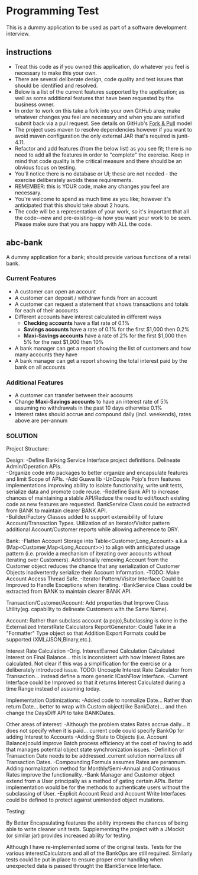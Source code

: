 Programming Test
========

This is a dummy application to be used as part of a software development interview.

instructions
--------

* Treat this code as if you owned this application, do whatever you feel is necessary to make this your own.
* There are several deliberate design, code quality and test issues that should be identified and resolved.
* Below is a list of the current features supported by the application; as well as some additional features that have been requested by the business owner.
* In order to work on this take a fork into your own GitHub area; make whatever changes you feel are necessary and when you are satisfied submit back via a pull request. See details on GitHub's [Fork & Pull](https://help.github.com/articles/using-pull-requests) model
* The project uses maven to resolve dependencies however if you want to avoid maven configuration the only external JAR that's required is junit-4.11.
* Refactor and add features (from the below list) as you see fit; there is no need to add all the features in order to "complete" the exercise. Keep in mind that code quality is the critical measure and there should be an obvious focus on testing.
* You'll notice there is no database or UI; these are not needed - the exercise deliberately avoids these requirements.
* REMEMBER: this is YOUR code, make any changes you feel are necessary.
* You're welcome to spend as much time as you like; however it's anticipated that this should take about 2 hours.
* The code will be a representation of your work, so it's important that all the code--new and pre-existing--is how you want your work to be seen.  Please make sure that you are happy with ALL the code.

abc-bank
--------

A dummy application for a bank; should provide various functions of a retail bank.

### Current Features

* A customer can open an account
* A customer can deposit / withdraw funds from an account
* A customer can request a statement that shows transactions and totals for each of their accounts
* Different accounts have interest calculated in different ways
  * **Checking accounts** have a flat rate of 0.1%
  * **Savings accounts** have a rate of 0.1% for the first $1,000 then 0.2%
  * **Maxi-Savings accounts** have a rate of 2% for the first $1,000 then 5% for the next $1,000 then 10%
* A bank manager can get a report showing the list of customers and how many accounts they have
* A bank manager can get a report showing the total interest paid by the bank on all accounts

### Additional Features

* A customer can transfer between their accounts
* Change **Maxi-Savings accounts** to have an interest rate of 5% assuming no withdrawals in the past 10 days otherwise 0.1%
* Interest rates should accrue and compound daily (incl. weekends), rates above are per-annum


### SOLUTION

Project Structure:

Design:
-Define Banking Service Interface project definitions.  Delineate Admin/Operation APIs.  
-Organize code into packages to better organize and encapsulate features and limit Scope of APIs.
-Add Guava  lib
-UnCouple Pojo's from features implementations improving ability to isolate functionality, write unit tests, serialize data and promote code reuse. 
-Redefine Bank API to increase chances of maintaining a stable API/Reduce the need to edit/touch existing code as new features are requested. BankService Class could be extracted from BANK to maintain clearer BANK API.   
-Builder/Factory Classes added to support extensibility of future Account/Transaction Types.   Utilization of an Iterator/Visitor pattern additional Account/Customer reports while allowing adherence to DRY.

Bank:
-Flatten Account Storage into Table<Customer,Long,Account> a.k.a (Map<Customer,Map<Long,Account>>) to align with anticipated usage pattern (i.e. provide a mechanism of iterating over accounts without iterating over Customers).    Additionally removing Account from the Customer object reduces the chance that any serialization of Customer Objects inadvertently serialize their Account Information.
-TODO: Make Account Access Thread Safe.
-Iterator Pattern/Visitor Interface Could be Improved to Handle Exceptions when iterating.
-BankService Class could be extracted from BANK to maintain clearer BANK API.

Transaction/Customer/Account:  Add properties that Improve Class Utility(eg. capability to delineate Customers with the Same Name). 

Account:
Rather than subclass account (a pojo),Subclassing is done in the Externalized InterstRate Calculators 
ReportGenerator:
	Could Take in a "Formatter" Type object so that Addition Export Formats could be supported (XML/JSON,Binary,etc.).

Interest Rate Calculation 
-Orig. InterestEarned Calculation Calculated Interest on Final Balance... this is inconsistent with how Interest Rates are calculated.  Not clear if this was a simplification for the exercise or a deliberately introduced issue.  TODO:  Uncouple Interest Rate Calculator from Transaction... instead define a more generic ICashFlow Interface.
-Current Interface could be Improved so that it returns Interest Calculated during a time Range instead of assuming today.  


Implementation Optimizations:
-Added code to normalize Date...  Rather than return Date... better to wrap with Custom object(like BankDate)... and then change the DaysDiff API to take BANKDates.



Other areas of interest:
-Although the problem states Rates accrue daily... it does not specify when it is paid... current code could specify BankOp for adding Interest to Accounts
-Adding State to Objects (i.e. Account Balance)could  improve  Batch process  efficiency at the cost of having to add that manages potential object state synchronization issues.
-Definition of  Transaction Date needs to be addressed..current solution normalizes all Transaction Dates.
 -Compounding Formula assumes Rates are perannum.  Adding normalization method for Monthly/Semi-Annual and Continuous Rates improve the functionality.
-Bank Manager and Customer object extend from a User principally as a method of gating certain APIs. Better implementation would be for the methods to authenticate users without the subclassing of User.
-Explicit Account Read and Account Write Interfaces could be defined to protect against unintended object mutations.


Testing:

By Better Encapsulating features the ability improves the chances of being able to write cleaner unit tests. Supplementing the project
with a JMockit (or similar jar) provides increased ability for testing.

Although I have re-implemented  some of the original tests. Tests for the various interestCalculators and all of the BankOps are still required. Similarly tests could be put in place to ensure proper error handling when unexpected data is passed throught the IBankService Interface.  




